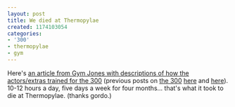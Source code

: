 ```yaml
---
layout: post
title: We died at Thermopylae
created: 1174103054
categories:
- '300'
- thermopylae
- gym
---
```

Here's <a href="http://www.gymjones.com/knowledge.php?id=35">an article from Gym Jones with descriptions of how the actors/extras trained for the 300</a> (previous posts on <a href="http://300themovie.warnerbros.com/">the 300</a> <a href="/blog/2007/01/03/300-trailer/">here</a> and <a href="/blog/2007/03/08/another-300-trailer/">here</a>). 10-12 hours a day, five days a week for four months... that's what it took to die at Thermopylae. (thanks gordo.)
